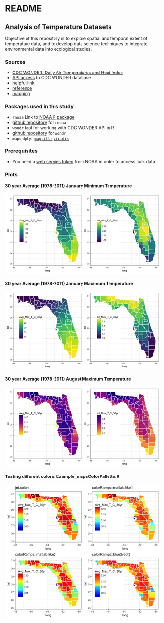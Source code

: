 README
================

Analysis of Temperature Datasets
--------------------------------

Objective of this repository is to explore spatial and temporal extent of temperature data, and to develop data science techniques to integrate environmental data into ecological studies.

### Sources

-   [CDC WONDER: Daily Air Temperatures and Heat Index](http://wonder.cdc.gov/nasa-nldas.html)
-   [API access](https://wonder.cdc.gov/wonder/help/WONDER-API.html) to CDC WONDER database
-   [helpful link](http://techqa.info/programming/question/39857253/)
-   [reference](https://groups.google.com/forum/#!topic/ggplot2/fJAEJgAqb7U)
-   [mapping](https://www.r-bloggers.com/importing-bathymetry-and-coastline-data-in-r/)

### Packages used in this study

-   `rnoaa` Link to [NOAA R package](https://ropensci.org/blog/2014/03/13/rnoaa/)
-   [github repository](https://github.com/ropensci/rnoaa) for `rnoaa`
-   `wondr` tool for working with CDC WONDER API in R
-   [github repository](https://github.com/hrbrmstr/wondr) for `wondr`
-   `maps` `dplyr` [`magrittr`](https://cran.r-project.org/web/packages/magrittr/vignettes/magrittr.html) [`viridis`](https://cran.r-project.org/web/packages/viridis/vignettes/intro-to-viridis.html)

### Prerequisites

-   You need a [web servies token](https://www.ncdc.noaa.gov/cdo-web/token) from NOAA in order to access bulk data

### Plots

#### 30 year Average (1978-2011) January Minimum Temperature

![](Rplot_MAIN.jpeg)

#### 30 year Average (1978-2011) January Maximum Temperature

![](Rplot_MAIN_jan_max.jpeg)

#### 30 year Average (1978-2011) August Maximum Temperature

![](Rplot_MAIN_aug_max.jpeg)

#### Testing different colors: Example\_mapsColorPallette.R

![](Rplot01_test_colors.jpeg)
